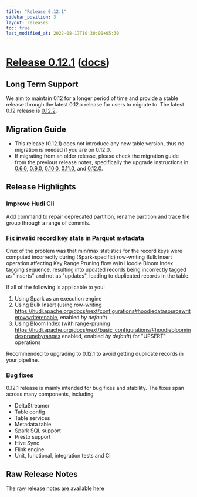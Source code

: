 ```yaml
---
title: "Release 0.12.1"
sidebar_position: 3
layout: releases
toc: true
last_modified_at: 2022-08-17T10:30:00+05:30
---
```

# [Release 0.12.1](https://github.com/apache/hudi/releases/tag/release-0.12.1) ([docs](/docs/quick-start-guide))

## Long Term Support

We aim to maintain 0.12 for a longer period of time and provide a stable release through the latest 0.12.x release for
users to migrate to.  The latest 0.12 release is [0.12.2](/releases/release-0.12.2).

## Migration Guide

* This release (0.12.1) does not introduce any new table version, thus no migration is needed if you are on 0.12.0.
* If migrating from an older release, please check the migration guide from the previous release notes, specifically
  the upgrade instructions in [0.6.0](/releases/older-releases#migration-guide-for-this-release),
  [0.9.0](/releases/release-0.9.0#migration-guide-for-this-release), [0.10.0](/releases/release-0.10.0#migration-guide),
  [0.11.0](/releases/release-0.11.0#migration-guide), and [0.12.0](/releases/release-0.12.0#migration-guide).


## Release Highlights

### Improve Hudi Cli

Add command to repair deprecated partition, rename partition and trace file group through a range of commits.

### Fix invalid record key stats in Parquet metadata

Crux of the problem was that min/max statistics for the record keys were computed incorrectly during (Spark-specific) row-writing
Bulk Insert operation affecting Key Range Pruning flow w/in Hoodie Bloom Index tagging sequence, resulting into updated records being incorrectly tagged
as "inserts" and not as "updates", leading to duplicated records in the table.

If all of the following is applicable to you:

1. Using Spark as an execution engine
2. Using Bulk Insert (using row-writing
   <https://hudi.apache.org/docs/next/configurations#hoodiedatasourcewriterowwriterenable>,
   enabled *by default*)
3. Using Bloom Index (with range-pruning
   <https://hudi.apache.org/docs/next/basic_configurations/#hoodiebloomindexprunebyranges>
   enabled, enabled *by default*) for "UPSERT" operations

Recommended to upgrading to 0.12.1 to avoid getting duplicate records in your pipeline.

### Bug fixes

0.12.1 release is mainly intended for bug fixes and stability. The fixes span across many components, including
* DeltaStreamer
* Table config
* Table services
* Metadata table
* Spark SQL support
* Presto support
* Hive Sync
* Flink engine
* Unit, functional, integration tests and CI

## Raw Release Notes

The raw release notes are available [here](https://issues.apache.org/jira/secure/ReleaseNote.jspa?projectId=12322822&version=12352182)